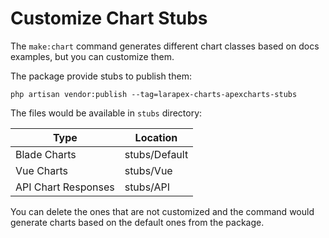# Customize Chart Stubs

The `make:chart` command generates different chart classes based on docs examples, but you can customize them.

The package provide stubs to publish them:

```shell
php artisan vendor:publish --tag=larapex-charts-apexcharts-stubs
```

The files would be available in `stubs` directory:

| Type                | Location      |
|---------------------|---------------|
| Blade Charts        | stubs/Default |
| Vue Charts          | stubs/Vue     |
| API Chart Responses | stubs/API     |

You can delete the ones that are not customized and the command would generate charts based on the default ones from the package.